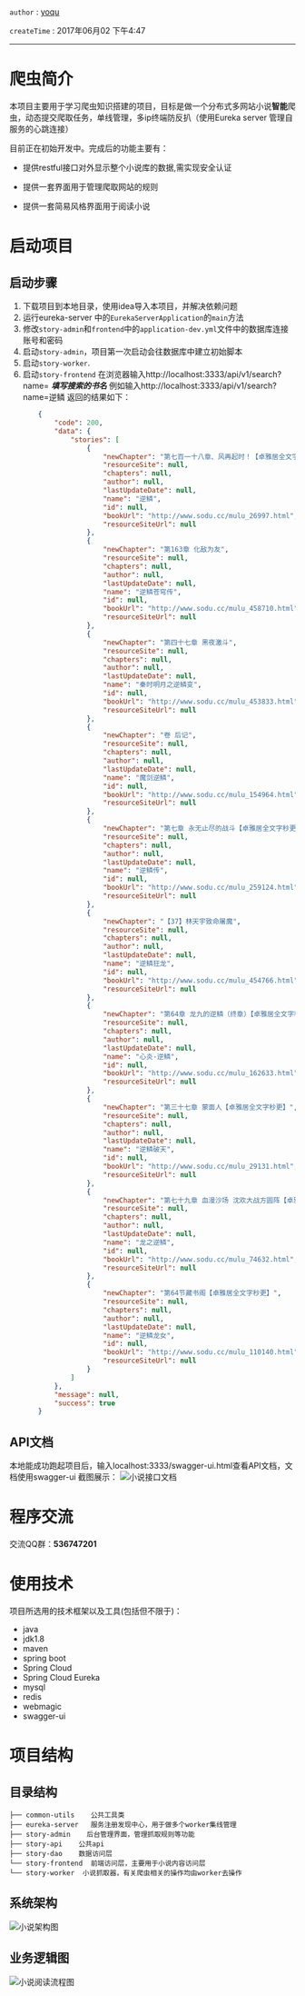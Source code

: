 # 

`author` : [yoqu](http://www.yoqu.org)

`createTime` : 2017年06月02 下午4:47


---
# 爬虫简介

本项目主要用于学习爬虫知识搭建的项目，目标是做一个分布式多网站小说**智能**爬虫，动态提交爬取任务，单线管理，多ip终端防反扒（使用Eureka server 管理自服务的心跳连接）

目前正在初始开发中。完成后的功能主要有：
* 提供restful接口对外显示整个小说库的数据,需实现安全认证

* 提供一套界面用于管理爬取网站的规则

* 提供一套简易风格界面用于阅读小说

# 启动项目

## 启动步骤
 1. 下载项目到本地目录，使用idea导入本项目，并解决依赖问题
 2. 运行eureka-server 中的`EurekaServerApplication`的`main`方法
 3. 修改`story-admin`和`frontend`中的`application-dev.yml`文件中的数据库连接账号和密码
 4. 启动`story-admin`，项目第一次启动会往数据库中建立初始脚本
 5. 启动`story-worker`.
 6. 启动`story-frontend` 在浏览器输入http://localhost:3333/api/v1/search?name= ***填写搜索的书名***
    例如输入http://localhost:3333/api/v1/search?name=逆鳞
    返回的结果如下：
```json
       {
           "code": 200,
           "data": {
               "stories": [
                   {
                       "newChapter": "第七百一十八章、风再起时！【卓雅居全文字秒更】",
                       "resourceSite": null,
                       "chapters": null,
                       "author": null,
                       "lastUpdateDate": null,
                       "name": "逆鳞",
                       "id": null,
                       "bookUrl": "http://www.sodu.cc/mulu_26997.html",
                       "resourceSiteUrl": null
                   },
                   {
                       "newChapter": "第163章 化敌为友",
                       "resourceSite": null,
                       "chapters": null,
                       "author": null,
                       "lastUpdateDate": null,
                       "name": "逆鳞苍穹传",
                       "id": null,
                       "bookUrl": "http://www.sodu.cc/mulu_458710.html",
                       "resourceSiteUrl": null
                   },
                   {
                       "newChapter": "第四十七章 黑夜激斗",
                       "resourceSite": null,
                       "chapters": null,
                       "author": null,
                       "lastUpdateDate": null,
                       "name": "秦时明月之逆鳞变",
                       "id": null,
                       "bookUrl": "http://www.sodu.cc/mulu_453833.html",
                       "resourceSiteUrl": null
                   },
                   {
                       "newChapter": "卷 后记",
                       "resourceSite": null,
                       "chapters": null,
                       "author": null,
                       "lastUpdateDate": null,
                       "name": "魔剑逆鳞",
                       "id": null,
                       "bookUrl": "http://www.sodu.cc/mulu_154964.html",
                       "resourceSiteUrl": null
                   },
                   {
                       "newChapter": "第七章 永无止尽的战斗【卓雅居全文字秒更】",
                       "resourceSite": null,
                       "chapters": null,
                       "author": null,
                       "lastUpdateDate": null,
                       "name": "逆鳞传",
                       "id": null,
                       "bookUrl": "http://www.sodu.cc/mulu_259124.html",
                       "resourceSiteUrl": null
                   },
                   {
                       "newChapter": "【37】林天宇致命屠魔",
                       "resourceSite": null,
                       "chapters": null,
                       "author": null,
                       "lastUpdateDate": null,
                       "name": "逆鳞狂龙",
                       "id": null,
                       "bookUrl": "http://www.sodu.cc/mulu_454766.html",
                       "resourceSiteUrl": null
                   },
                   {
                       "newChapter": "第64章 龙九的逆鳞（终章）【卓雅居全文字秒更】",
                       "resourceSite": null,
                       "chapters": null,
                       "author": null,
                       "lastUpdateDate": null,
                       "name": "心炎-逆鳞",
                       "id": null,
                       "bookUrl": "http://www.sodu.cc/mulu_162633.html",
                       "resourceSiteUrl": null
                   },
                   {
                       "newChapter": "第三十七章 蒙面人【卓雅居全文字秒更】",
                       "resourceSite": null,
                       "chapters": null,
                       "author": null,
                       "lastUpdateDate": null,
                       "name": "逆鳞破天",
                       "id": null,
                       "bookUrl": "http://www.sodu.cc/mulu_29131.html",
                       "resourceSiteUrl": null
                   },
                   {
                       "newChapter": "第七十九章 血漫沙场 沈欢大战方圆阵【卓雅居全文字秒更】",
                       "resourceSite": null,
                       "chapters": null,
                       "author": null,
                       "lastUpdateDate": null,
                       "name": "龙之逆鳞",
                       "id": null,
                       "bookUrl": "http://www.sodu.cc/mulu_74632.html",
                       "resourceSiteUrl": null
                   },
                   {
                       "newChapter": "第64节藏书阁【卓雅居全文字秒更】",
                       "resourceSite": null,
                       "chapters": null,
                       "author": null,
                       "lastUpdateDate": null,
                       "name": "逆鳞龙女",
                       "id": null,
                       "bookUrl": "http://www.sodu.cc/mulu_110140.html",
                       "resourceSiteUrl": null
                   }
               ]
           },
           "message": null,
           "success": true
       }
```

## API文档
 本地能成功跑起项目后，输入localhost:3333/swagger-ui.html查看API文档，文档使用swagger-ui
 截图展示：
![小说接口文档](document/小说接口api文档.png)
# 程序交流

交流QQ群：**536747201**

# 使用技术

项目所选用的技术框架以及工具(包括但不限于)：
* java
* jdk1.8
* maven
* spring boot
* Spring Cloud
* Spring Cloud Eureka
* mysql
* redis
* webmagic
* swagger-ui
# 项目结构
## 目录结构
```
├── common-utils    公共工具类
├── eureka-server   服务注册发现中心，用于做多个worker集线管理
├── story-admin    后台管理界面，管理抓取规则等功能
├── story-api    公共api
├── story-dao    数据访问层
└── story-frontend  前端访问层，主要用于小说内容访问层
└── story-worker  小说抓取器，有关爬虫相关的操作均由worker去操作
```
## 系统架构

![小说架构图](document/小说爬虫架构图.png)


## 业务逻辑图

![小说阅读流程图](document/小说阅读流程图.png)